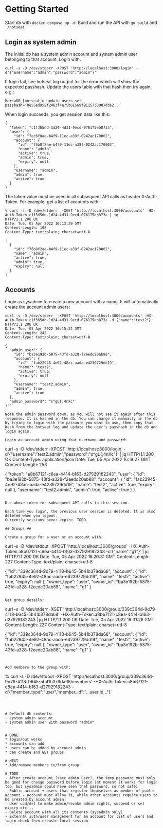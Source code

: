 # Getting Started
Start db with `docker-compose up -d`.
Build and run the API with `go build` and `./hotseat`

## Login as system admin
The initial db has a system admin account and system admin user belonging to that account.
Login with:

```
curl -s -D /dev/stderr -XPOST 'http://localhost:3000/login' -d'{"username":"admin","password":"admin"}'
```

If login fail, see hotseat log output for the error which will show the expected passhash. Update the users table with that hash then try again, e.g.:

```
MariaDB [hotseat]> update users set passhash='8e55ed952f2463f4a75b61669f9115730087dda2';
```

When login succeeds, you get session data like this:

```
{
  "token": "c1f365dd-1d24-4d31-9ecd-076175eb873a",
  "user": {
    "id": "7ec6f8ae-b4f9-11ec-a38f-0242ac170002",
    "account": {
      "id": "76b8f2ae-b4f9-11ec-a38f-0242ac170002",
      "name": "admin",
      "active": true,
      "admin": true,
      "expiry": null
    },
    "username": "admin",
    "admin": true,
    "active": true
  }
}
```

The token value must be used in all subsequent API calls as header X-Auth-Token.
For example, get a list of accounts with:

```
% curl -s -D /dev/stderr  -XGET 'http://localhost:3000/accounts' -HX-Auth-Token:c1f365dd-1d24-4d31-9ecd-076175eb873a | jq
HTTP/1.1 200 OK
Date: Tue, 05 Apr 2022 16:13:39 GMT
Content-Length: 192
Content-Type: text/plain; charset=utf-8

[
  {
    "id": "76b8f2ae-b4f9-11ec-a38f-0242ac170002",
    "name": "admin",
    "active": true,
    "admin": true,
    "expiry": null
  }
]
```

## Accounts ##
Login as sysadmin to create a new account with a name. It will automatically create the account admin users:

```
curl -s -D /dev/stderr  -XPOST 'http://localhost:3000/accounts' -HX-Auth-Token:c1f365dd-1d24-4d31-9ecd-076175eb873a -d'{"name":"test2"}'
HTTP/1.1 200 OK
Date: Tue, 05 Apr 2022 16:15:32 GMT
Content-Length: 242
Content-Type: text/plain; charset=utf-8

{
  "admin_user": {
    "id": "ba3e192b-5875-43fd-a328-f2eedc20ab88",
    "account": {
      "id": "fab22945-4e92-48ac-aada-e4239729dd19",
      "name": "test2",
      "active": true,
      "expiry": null
    },
    "username": "test2.admin",
    "admin": true,
    "active": true
  },
  "admin_password": "s^gL{;4nXc"
}```

Note the admin password down, as you will not see it again after this response. It is hashed in the db. You can change it manually in the db by trying to login with the password you want to use, then copy that hash from the hotseat log and update the user's passhash in the db and login again.

Login as account admin using that username and password:

```
curl -s -D /dev/stderr -XPOST 'http://localhost:3000/login' -d'{"username":"test2.admin","password":"s^gL{;4nXc"}' | jq
HTTP/1.1 200 OK
Content-Type: application/json
Date: Tue, 05 Apr 2022 16:18:27 GMT
Content-Length: 253

{
  "token": "a8b67121-c8ea-4414-b163-d27929182243",
  "user": {
    "id": "ba3e192b-5875-43fd-a328-f2eedc20ab88",
    "account": {
      "id": "fab22945-4e92-48ac-aada-e4239729dd19",
      "name": "test2",
      "active": true,
      "expiry": null
    },
    "username": "test2.admin",
    "admin": true,
    "active": true
  }
}
```

Use above token for subsequent API calls in this session.

Each time you login, the previous user session is deleted. It is also deleted when you logout.
Currently sessions never expire. TODO.

## Groups ##

Create a group for a user or an account with:

```
curl -s -D /dev/stdout -XPOST 'http://localhost:3000/groups' -HX-Auth-Token:a8b67121-c8ea-4414-b163-d27929182243 -d'{"name":"g1"}' | jq
HTTP/1.1 200 OK
Date: Tue, 05 Apr 2022 16:20:31 GMT
Content-Length: 227
Content-Type: text/plain; charset=utf-8

{
  "id": "339c364d-9d79-4118-b645-5b41b378da68",
  "account": {
    "id": "fab22945-4e92-48ac-aada-e4239729dd19",
    "name": "test2",
    "active": true,
    "expiry": null
  },
  "owner_type": "user",
  "owner_id": "ba3e192b-5875-43fd-a328-f2eedc20ab88",
  "name": "g1"
}
```

Get group details:

```
curl -s -D /dev/stderr -XGET 'http://localhost:3000/group/339c364d-9d79-4118-b645-5b41b378da68' -HX-Auth-Token:a8b67121-c8ea-4414-b163-d27929182243 | jq
HTTP/1.1 200 OK
Date: Tue, 05 Apr 2022 16:31:28 GMT
Content-Length: 227
Content-Type: text/plain; charset=utf-8

{
  "id": "339c364d-9d79-4118-b645-5b41b378da68",
  "account": {
    "id": "fab22945-4e92-48ac-aada-e4239729dd19",
    "name": "test2",
    "active": true,
    "expiry": null
  },
  "owner_type": "user",
  "owner_id": "ba3e192b-5875-43fd-a328-f2eedc20ab88",
  "name": "g1"
}
```


Add members to the group with:
```
% curl -s -D /dev/stdout -XPOST 'http://localhost:3000/group/339c364d-9d79-4118-b645-5b41b378da68/members' -HX-Auth-Token:a8b67121-c8ea-4414-b163-d27929182243 -d'{"member_type":"user","member_id":"...user id..."}'
```



# Default db contents:
- system admin account
- system admin user with password "admin"


# DONE
* login/out works
* accounts can add
* users can be added by account admin
* can create and GET groups

# NEXT
* Add/remove members to/from group

# TODO
- After create account (+acc admin user), the temp password must only be good for change password before login (at moment it works for login too, but sysadmin could have seen that password, so not safe)
- Public account + users that register themselves as member of public account - account must allow it, while other accounts require users to be created by account admin.
- User upd/del to make admin/revoke admin rights, suspend or set expiry etc...
- Delete account with all its contents (sysadmin only)
- External auth/user management for an account for list of users and login check then creaste local session
